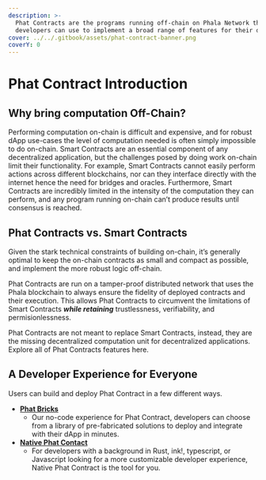 ```yaml
---
description: >-
  Phat Contracts are the programs running off-chain on Phala Network that
  developers can use to implement a broad range of features for their dApps.
cover: ../../.gitbook/assets/phat-contract-banner.png
coverY: 0
---
```


# Phat Contract Introduction

## Why bring computation Off-Chain?

Performing computation on-chain is difficult and expensive, and for robust dApp use-cases the level of computation needed is often simply impossible to do on-chain. Smart Contracts are an essential component of any decentralized application, but the challenges posed by doing work on-chain limit their functionality. For example, Smart Contracts cannot easily perform actions across different blockchains, nor can they interface directly with the internet hence the need for bridges and oracles. Furthermore, Smart Contracts are incredibly limited in the intensity of the computation they can perform, and any program running on-chain can’t produce results until consensus is reached.

## Phat Contracts vs. Smart Contracts

Given the stark technical constraints of building on-chain, it’s generally optimal to keep the on-chain contracts as small and compact as possible, and implement the more robust logic off-chain.

Phat Contracts are run on a tamper-proof distributed network that uses the Phala blockchain to always ensure the fidelity of deployed contracts and their execution. This allows Phat Contracts to circumvent the limitations of Smart Contracts _**while retaining**_ trustlessness, verifiability, and permisionlessness.

Phat Contracts are not meant to replace Smart Contracts, instead, they are the missing decentralized computation unit for decentralized applications. Explore all of Phat Contracts features here.

## A Developer Experience for Everyone

Users can build and deploy Phat Contract in a few different ways.

* [**Phat Bricks**](../bricks-and-blueprints/)
  * Our no-code experience for Phat Contract, developers can choose from a library of pre-fabricated solutions to deploy and integrate with their dApp in minutes.
* [**Native Phat Contact**](../build-on-phat-contract/)
  * For developers with a background in Rust, ink!, typescript, or Javascript looking for a more customizable developer experience, Native Phat Contract is the tool for you.
